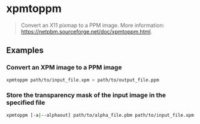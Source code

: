 # xpmtoppm

> Convert an X11 pixmap to a PPM image. More information: <https://netpbm.sourceforge.net/doc/xpmtoppm.html>.

## Examples

### Convert an XPM image to a PPM image

```bash
xpmtoppm path/to/input_file.xpm > path/to/output_file.ppm
```

### Store the transparency mask of the input image in the specified file

```bash
xpmtoppm [-a|--alphaout] path/to/alpha_file.pbm path/to/input_file.xpm > path/to/output_file.ppm
```
